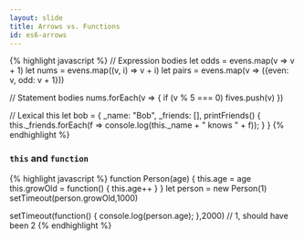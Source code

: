 ```yaml
---
layout: slide
title: Arrows vs. Functions
id: es6-arrows
---
```

<section markdown="1">

{% highlight javascript %}
// Expression bodies
let odds = evens.map(v => v + 1)
let nums = evens.map((v, i) => v + i)
let pairs = evens.map(v => ({even: v, odd: v + 1}))

// Statement bodies
nums.forEach(v => {
  if (v % 5 === 0)
    fives.push(v)
})

// Lexical this
let bob = {
  _name: "Bob",
  _friends: [],
  printFriends() {
    this._friends.forEach(f =>
      console.log(this._name + " knows " + f));
  }
}
{% endhighlight %}

</section>

<section markdown="1">

### `this` and `function`

{% highlight javascript %}
function Person(age) {
    this.age = age
    this.growOld = function() {
        this.age++
    }
}
let person = new Person(1)
setTimeout(person.growOld,1000)

setTimeout(function() { console.log(person.age); },2000)
// 1, should have been 2
{% endhighlight %}

</section>

